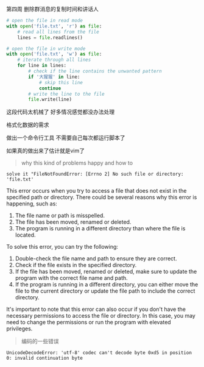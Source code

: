 第四周 删除群消息的复制时间和讲话人

```python
# open the file in read mode
with open('file.txt', 'r') as file:
    # read all lines from the file
    lines = file.readlines()

# open the file in write mode
with open('file.txt', 'w') as file:
    # iterate through all lines
    for line in lines:
        # check if the line contains the unwanted pattern
        if '大猩猩' in line:
            # skip this line
            continue
        # write the line to the file
        file.write(line)
```

这段代码太机械了 好多情况感觉都没办法处理

格式化数据的需求

做出一个命令行工具 不需要自己每次都运行脚本了

如果真的做出来了估计就是vim了





> why this kind of problems happy and how to 

```
solve it "FileNotFoundError: [Errno 2] No such file or directory: 'file.txt'
```

This error occurs when you try to access a file that does not exist in the specified path or directory. There could be several reasons why this error is happening, such as:

1. The file name or path is misspelled.
2. The file has been moved, renamed or deleted.
3. The program is running in a different directory than where the file is located.

To solve this error, you can try the following:

1. Double-check the file name and path to ensure they are correct.
2. Check if the file exists in the specified directory.
3. If the file has been moved, renamed or deleted, make sure to update the program with the correct file name and path.
4. If the program is running in a different directory, you can either move the file to the current directory or update the file path to include the correct directory.

It's important to note that this error can also occur if you don't have the necessary permissions to access the file or directory. In this case, you may need to change the permissions or run the program with elevated privileges.



> 编码的一些错误

```
UnicodeDecodeError: 'utf-8' codec can't decode byte 0xd5 in position 0: invalid continuation byte
```



